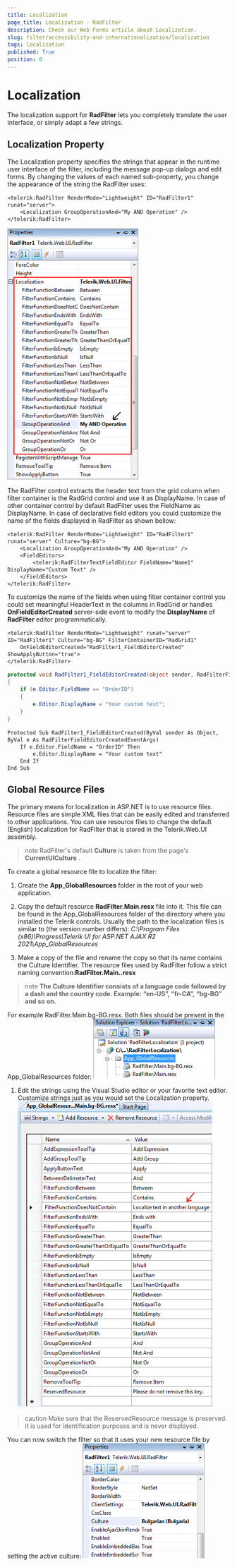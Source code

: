 ```yaml
---
title: Localization
page_title: Localization - RadFilter
description: Check our Web Forms article about Localization.
slug: filter/accessibility-and-internationalization/localization
tags: localization
published: True
position: 0
---
```


# Localization



The localization support for **RadFilter** lets you completely translate the user interface, or simply adapt a few strings.

## Localization Property

The Localization property specifies the strings that appear in the runtime user interface of the filter, including the message pop-up dialogs and edit forms. By changing the values of each named sub-property, you change the appearance of the string the RadFilter uses:

````ASPNET
<telerik:RadFilter RenderMode="Lightweight" ID="RadFilter1" runat="server">
    <Localization GroupOperationAnd="My AND Operation" />
</telerik:RadFilter>
````

![Localization](images/filter_localization.png)

The RadFilter control extracts the header text from the grid column when filter container is the RadGrid control and use it as DisplayName. In case of other container control by default RadFilter uses the FieldName as DisplayName. In case of declarative field editors you could customize the name of the fields displayed in RadFilter as shown bellow:

````ASPNET
<telerik:RadFilter RenderMode="Lightweight" ID="RadFilter1" runat="server" Culture="bg-BG">
    <Localization GroupOperationAnd="My AND Operation" />
    <FieldEditors>
        <telerik:RadFilterTextFieldEditor FieldName="Name1" DisplayName="Custom Text" />
    </FieldEditors>
</telerik:RadFilter>
````



To customize the name of the fields when using filter container control you could set meaningful HeaderText in the columns in RadGrid or handles **OnFieldEditorCreated** server-side event to modify the **DisplayName** of **RadFilter** editor programmatically.



````ASPNET
<telerik:RadFilter RenderMode="Lightweight" runat="server" ID="RadFilter1" Culture="bg-BG" FilterContainerID="RadGrid1"
    OnFieldEditorCreated="RadFilter1_FieldEditorCreated" ShowApplyButton="true">
</telerik:RadFilter>
````
````C#
protected void RadFilter1_FieldEditorCreated(object sender, RadFilterFieldEditorCreatedEventArgs e)
{
    if (e.Editor.FieldName == "OrderID")
    {
        e.Editor.DisplayName = "Your custom text";
    }
}
````
````VB.NET
Protected Sub RadFilter1_FieldEditorCreated(ByVal sender As Object, ByVal e As RadFilterFieldEditorCreatedEventArgs)
    If e.Editor.FieldName = "OrderID" Then
        e.Editor.DisplayName = "Your custom text"
    End If
End Sub
````


## Global Resource Files

The primary means for localization in ASP.NET is to use resource files. Resource files are simple XML files that can be easily edited and transferred to other applications. You can use resource files to change the default (English) localization for RadFilter that is stored in the Telerik.Web.UI assembly.

>note RadFilter's default **Culture** is taken from the page's **CurrentUICulture** .
>


To create a global resource file to localize the filter:

1. Create the **App_GlobalResources** folder in the root of your web application.

1. Copy the default resource **RadFilter.Main.resx** file into it. This file can be found in the App_GlobalResources folder of the directory where you installed the Telerik controls. Usually the path to the localization files is similar to (the version number differs):
*C:\Program Files (x86)\Progress\Telerik UI for ASP.NET AJAX R2 2021\App_GlobalResources*

1. Make a copy of the file and rename the copy so that its name contains the Culture Identifier. The resource files used by RadFilter follow a strict naming convention:**RadFilter.Main.<Culture Identifier>.resx**

>note  **The Culture Identifier consists of a language code followed by a dash and the country code. Example: “en-US”, “fr-CA”, “bg-BG” and so on.** 
>
For example RadFilter.Main.bg-BG.resx. Both files should be present in the App_GlobalResources folder:
![Global Resources](images/filter_GlobalResources.png)

1. Edit the strings using the Visual Studio editor or your favorite text editor. Customize strings just as you would set the Localization property.
![Localize Text](images/filter_localizeText.png)

>caution Make sure that the ReservedResource message is preserved. It is used for identification purposes and is never displayed.
>


You can now switch the filter so that it uses your new resource file by setting the active culture:
![Culture](images/filter_culture.png)
